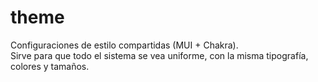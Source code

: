 # theme
Configuraciones de estilo compartidas (MUI + Chakra).  
Sirve para que todo el sistema se vea uniforme, con la misma tipografía, colores y tamaños.  
